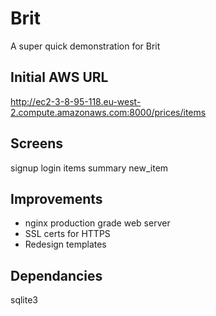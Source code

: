 # Brit
A super quick demonstration for Brit

## Initial AWS URL
http://ec2-3-8-95-118.eu-west-2.compute.amazonaws.com:8000/prices/items

## Screens
signup
login
items
summary
new_item

## Improvements
- nginx production grade web server
- SSL certs for HTTPS
- Redesign templates


## Dependancies
sqlite3
